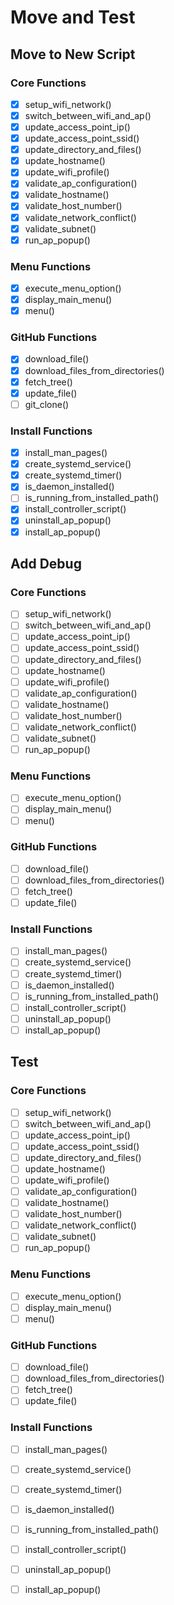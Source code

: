 # Move and Test

## Move to New Script

### Core Functions

- [x] setup_wifi_network()
- [x] switch_between_wifi_and_ap()
- [x] update_access_point_ip()
- [x] update_access_point_ssid()
- [x] update_directory_and_files()
- [x] update_hostname()
- [x] update_wifi_profile()
- [x] validate_ap_configuration()
- [x] validate_hostname()
- [x] validate_host_number()
- [x] validate_network_conflict()
- [x] validate_subnet()
- [x] run_ap_popup()

### Menu Functions

- [x] execute_menu_option()
- [x] display_main_menu()
- [x] menu()

### GitHub Functions

- [x] download_file()
- [x] download_files_from_directories()
- [x] fetch_tree()
- [x] update_file()
- [ ] git_clone()

### Install Functions

- [x] install_man_pages()
- [x] create_systemd_service()
- [x] create_systemd_timer()
- [x] is_daemon_installed()
- [ ] is_running_from_installed_path()
- [x] install_controller_script()
- [x] uninstall_ap_popup()
- [x] install_ap_popup()

## Add Debug

### Core Functions

- [ ] setup_wifi_network()
- [ ] switch_between_wifi_and_ap()
- [ ] update_access_point_ip()
- [ ] update_access_point_ssid()
- [ ] update_directory_and_files()
- [ ] update_hostname()
- [ ] update_wifi_profile()
- [ ] validate_ap_configuration()
- [ ] validate_hostname()
- [ ] validate_host_number()
- [ ] validate_network_conflict()
- [ ] validate_subnet()
- [ ] run_ap_popup()

### Menu Functions

- [ ] execute_menu_option()
- [ ] display_main_menu()
- [ ] menu()

### GitHub Functions

- [ ] download_file()
- [ ] download_files_from_directories()
- [ ] fetch_tree()
- [ ] update_file()

### Install Functions

- [ ] install_man_pages()
- [ ] create_systemd_service()
- [ ] create_systemd_timer()
- [ ] is_daemon_installed()
- [ ] is_running_from_installed_path()
- [ ] install_controller_script()
- [ ] uninstall_ap_popup()
- [ ] install_ap_popup()

## Test

### Core Functions

- [ ] setup_wifi_network()
- [ ] switch_between_wifi_and_ap()
- [ ] update_access_point_ip()
- [ ] update_access_point_ssid()
- [ ] update_directory_and_files()
- [ ] update_hostname()
- [ ] update_wifi_profile()
- [ ] validate_ap_configuration()
- [ ] validate_hostname()
- [ ] validate_host_number()
- [ ] validate_network_conflict()
- [ ] validate_subnet()
- [ ] run_ap_popup()

### Menu Functions

- [ ] execute_menu_option()
- [ ] display_main_menu()
- [ ] menu()

### GitHub Functions

- [ ] download_file()
- [ ] download_files_from_directories()
- [ ] fetch_tree()
- [ ] update_file()

### Install Functions

- [ ] install_man_pages()
- [ ] create_systemd_service()
- [ ] create_systemd_timer()
- [ ] is_daemon_installed()
- [ ] is_running_from_installed_path()
- [ ] install_controller_script()
- [ ] uninstall_ap_popup()
- [ ] install_ap_popup()

